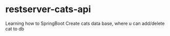 # restserver-cats-api
Learning how to SpringBoot
Create cats data base, where u can add/delete cat to db 
